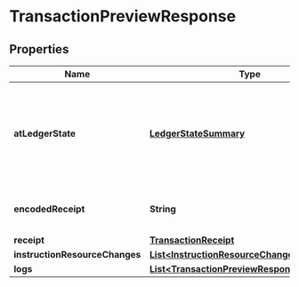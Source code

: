 

# TransactionPreviewResponse


## Properties

| Name | Type | Description | Notes |
|------------ | ------------- | ------------- | -------------|
|**atLedgerState** | [**LedgerStateSummary**](LedgerStateSummary.md) | A summarized state of the ledger on top of which the preview was performed. |  |
|**encodedReceipt** | **String** | The hex-sbor-encoded receipt |  |
|**receipt** | [**TransactionReceipt**](TransactionReceipt.md) |  |  |
|**instructionResourceChanges** | [**List&lt;InstructionResourceChanges&gt;**](InstructionResourceChanges.md) |  |  |
|**logs** | [**List&lt;TransactionPreviewResponseLogsInner&gt;**](TransactionPreviewResponseLogsInner.md) |  |  |



